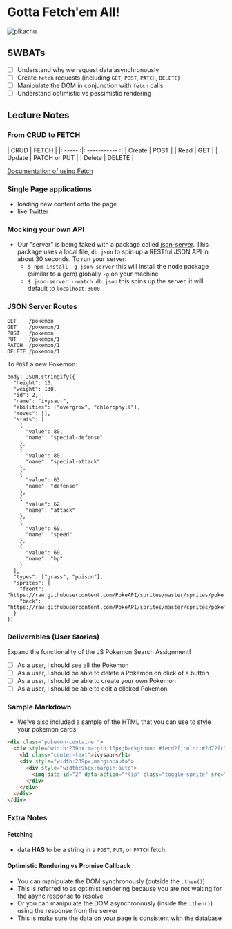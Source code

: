 Gotta Fetch'em All!
===================

![pikachu](https://media.giphy.com/media/W04QVzelTHsNW/giphy.gif)

## SWBATs

- [ ] Understand why we request data asynchronously
- [ ] Create `fetch` requests (including `GET`, `POST`, `PATCH`, `DELETE`)
- [ ] Manipulate the DOM in conjunction with `fetch` calls
- [ ] Understand optimistic vs pessimistic rendering

## Lecture Notes

### From CRUD to FETCH

| CRUD    | FETCH         |
|: ----- :|: ----------- :|
| Create  | POST          |
| Read    | GET           |
| Update  | PATCH or PUT  |
| Delete  | DELETE        |

[Documentation of using Fetch](https://developer.mozilla.org/en-US/docs/Web/API/Fetch_API/Using_Fetch)

### Single Page applications

* loading new content onto the page
* like Twitter

### Mocking your own API

- Our "server" is being faked with a package called [json-server](https://github.com/typicode/json-server). This package uses a local file, `db.json` to spin up a RESTful JSON API in about 30 seconds. To run your server:
  - `$ npm install -g json-server` this will install the node package (similar to a gem) globally `-g` on your machine
  - `$ json-server --watch db.json` this spins up the server, it will default to `localhost:3000`

### JSON Server Routes

```
GET    /pokemon
GET    /pokemon/1
POST   /pokemon
PUT    /pokemon/1
PATCH  /pokemon/1
DELETE /pokemon/1
```

To `POST` a new Pokemon:

```
body: JSON.stringify({
  "height": 10,
  "weight": 130,
  "id": 2,
  "name": "ivysaur",
  "abilities": ["overgrow", "chlorophyll"],
  "moves": [],
  "stats": [
    {
      "value": 80,
      "name": "special-defense"
    },
    {
      "value": 80,
      "name": "special-attack"
    },
    {
      "value": 63,
      "name": "defense"
    },
    {
      "value": 62,
      "name": "attack"
    },
    {
      "value": 60,
      "name": "speed"
    },
    {
      "value": 60,
      "name": "hp"
    }
  ],
  "types": ["grass", "poison"],
  "sprites": {
    "front": "https://raw.githubusercontent.com/PokeAPI/sprites/master/sprites/pokemon/2.png",
    "back": "https://raw.githubusercontent.com/PokeAPI/sprites/master/sprites/pokemon/back/2.png"
  }
})
```

### Deliverables (User Stories)

Expand the functionality of the JS Pokemon Search Assignment!

- [ ] As a user, I should see all the Pokemon
- [ ] As a user, I should be able to delete a Pokemon on click of a button
- [ ] As a user, I should be able to create your own Pokemon
- [ ] As a user, I should be able to edit a clicked Pokemon

### Sample Markdown

- We've also included a sample of the HTML that you can use to style your pokemon cards:

```html
<div class="pokemon-container">
  <div style="width:230px;margin:10px;background:#fecd2f;color:#2d72fc" class="pokemon-frame">
    <h1 class="center-text">ivysaur</h1>
    <div style="width:239px;margin:auto">
      <div style="width:96px;margin:auto">
        <img data-id="2" data-action="flip" class="toggle-sprite" src="https://raw.githubusercontent.com/PokeAPI/sprites/master/sprites/pokemon/2.png">
      </div>
    </div>
  </div>
</div>
```

### Extra Notes

#### Fetching

* data **HAS** to be a string in a `POST`, `PUT`, or `PATCH` fetch

#### Optimistic Rendering vs Promise Callback

* You can manipulate the DOM synchronously (outside the `.then()`)
* This is referred to as optimist rendering because you are not waiting for the async response to resolve
* Or you can manipulate the DOM asynchronously (inside the `.then()`) using the response from the server
* This is make sure the data on your page is consistent with the database

